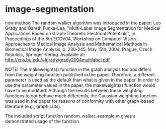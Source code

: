 # image-segmentation
new method
The random walker algorithm was introduced in the paper:
Leo Grady and Gareth Funka-Lea, "Multi-Label Image Segmentation for Medical Applications Based on Graph-Theoretic Electrical Potentials", in Proceedings of the 8th ECCV04, Workshop on Computer Vision Approaches to Medical Image Analysis and Mathematical Methods in Biomedical Image Analysis, p. 230-245, May 15th, 2004, Prague, Czech Republic, Springer-Verlag.
Available at: http://cns.bu.edu/~lgrady/grady2004multilabel.pdf

NOTE: The makeweights() function in the graph analysis toolbox differs from the weighting function published in the paper.  Therefore, a different parameter is used as the default than what is given in the paper.  In order to use the parameter values in the paper, the makeweights() function would have to be modified.  Although the results between these weighting functions to not behave much differently, the Gaussian weighting function was used in the paper for reasons of conformity with other graph-based literature (e.g., graph cuts).

The included script function random_walker_example.m gives a demonstrated usage of the function.
